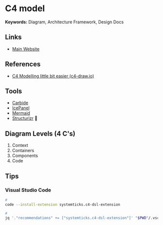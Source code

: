 # C4 model

**Keywords:** Diagram, Architecture Framework, Design Docs

<!--
Dynamic Diagram
Implementation Diagram
-->

## Links

- [Main Website](https://c4model.com)

## References

- [C4 Modelling little bit easier (c4-draw.io)](https://tobiashochguertel.github.io/c4-draw.io/)

## Tools

- [Carbide](https://carbide.dev)
- [IcePanel](https://icepanel.io)
- [Mermaid](https://mermaid.js.org/syntax/c4c.html)
- [Structurizr](/structurizr.md) 🌟

<!--
https://adrianvlupu.github.io/C4-Builder
-->

<!-- ##

- PlantUML -->

## Diagram Levels (4 C's)

1. Context
2. Containers
3. Components
4. Code

<!--
## Abstractions

- Person
- System
- Container
- Component
-->

## Tips

### Visual Studio Code

```sh
#
code --install-extension systemticks.c4-dsl-extension

#
jq '."recommendations" += ["systemticks.c4-dsl-extension"]' "$PWD"/.vscode/extensions.json | sponge "$PWD"/.vscode/extensions.json
```
